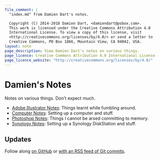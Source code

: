 ```yaml
---
file_comment: |
  "index.md" from Damien Dart's notes.

  Copyright (C) 2014-2018 Damien Dart, <damiendart@pobox.com>.
  This work is licensed under the Creative Commons Attribution 4.0
  International License. To view a copy of this license, visit
  <http://creativecommons.org/licenses/by/4.0/> or send a letter to
  Creative Commons, PO Box 1866, Mountain View, CA 94042, USA.
layout: note
page_description: View Damien Dart's notes on various things.
page_licence: Creative Commons Attribution 4.0 International License
page_licence_website: "http://creativecommons.org/licenses/by/4.0/"
---
```



Damien's Notes
==============


Notes on various things. Don't expect much.

  - [Adobe Illustrator Notes][1]: Things learnt while fumbling around.
  - [Computer Notes][2]: Setting up a computer and stuff.
  - [Photoshop Notes][3]: Things I cannot be arsed committing to memory.
  - [Synology Notes][4]: Setting up a Synology DiskStation and stuff.

[1]: <https://www.robotinaponcho.net/notes/illustrator>
[2]: <https://www.robotinaponcho.net/notes/computer>
[3]: <https://www.robotinaponcho.net/notes/photoshop>
[4]: <https://www.robotinaponcho.net/notes/synology>

## Updates

Follow along [on GitHub][5] or [with an RSS feed of Git commits][6].

[5]: <https://github.com/damiendart/notes>
[6]: <https://www.robotinaponcho.net/git/?p=notes.git;a=rss>

